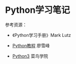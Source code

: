 # Python学习笔记

参考资源：

* 《Python学习手册》Mark Lutz

* [Python教程](https://www.liaoxuefeng.com/wiki/0014316089557264a6b348958f449949df42a6d3a2e542c000) 廖雪峰

* [Python3](http://www.runoob.com/python3/python3-tutorial.html) 菜鸟学院